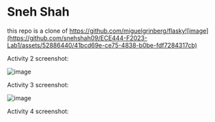 # Sneh Shah 
this repo is a clone of https://github.com/miguelgrinberg/flasky![image](https://github.com/snehshah09/ECE444-F2023-Lab1/assets/52886440/41bcd69e-ce75-4838-b0be-fdf7284317cb)

Activity 2 screenshot:

![image](https://github.com/snehshah09/ECE444-F2023-Lab1/assets/52886440/39659d96-fc9c-41b7-88d1-4e4a609d4cc4)

Activity 3 screenshot:

![image](https://github.com/snehshah09/ECE444-F2023-Lab1/assets/52886440/55446441-a959-43bc-897c-5fa786c5c24e)

Activity 4 screenshot:
